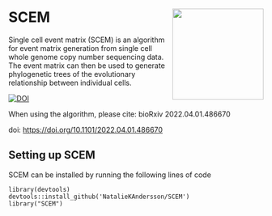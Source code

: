 # SCEM <img src="https://github.com/NatalieKAndersson/SiCEM/blob/main/SCEM.JPG" align = "right" width="180"/>
Single cell event matrix (SCEM) is an algorithm for event matrix generation from single cell whole genome copy number sequencing data. The event matrix can then be used to generate phylogenetic trees of the evolutionary relationship between individual cells.

<a href="https://zenodo.org/badge/latestdoi/297145258"><img src="https://zenodo.org/badge/297145258.svg" alt="DOI"></a>

When using the algorithm, please cite: 
bioRxiv 2022.04.01.486670

doi: https://doi.org/10.1101/2022.04.01.486670

## Setting up SCEM

SCEM can be installed by running the following lines of code

```
library(devtools)
devtools::install_github('NatalieKAndersson/SCEM')
library("SCEM")
```
